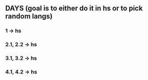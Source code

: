 ## DAYS (goal is to either do it in hs or to pick random langs)
 
### 1 -> hs

### 2.1, 2.2 -> hs

### 3.1, 3.2 -> hs

### 4.1, 4.2 -> hs
